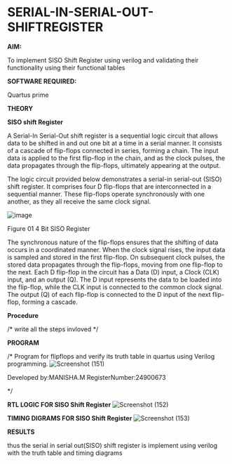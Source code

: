 # SERIAL-IN-SERIAL-OUT-SHIFTREGISTER

**AIM:**

To implement  SISO Shift Register using verilog and validating their functionality using their functional tables

**SOFTWARE REQUIRED:**

Quartus prime

**THEORY**

**SISO shift Register**

A Serial-In Serial-Out shift register is a sequential logic circuit that allows data to be shifted in and out one bit at a time in a serial manner. It consists of a cascade of flip-flops connected in series, forming a chain. The input data is applied to the first flip-flop in the chain, and as the clock pulses, the data propagates through the flip-flops, ultimately appearing at the output.

The logic circuit provided below demonstrates a serial-in serial-out (SISO) shift register. It comprises four D flip-flops that are interconnected in a sequential manner. These flip-flops operate synchronously with one another, as they all receive the same clock signal.

![image](https://github.com/naavaneetha/SERIAL-IN-SERIAL-OUT-SHIFTREGISTER/assets/154305477/e81c4072-37f9-46c6-8145-566764b74c3a)

Figure 01 4 Bit SISO Register

The synchronous nature of the flip-flops ensures that the shifting of data occurs in a coordinated manner. When the clock signal rises, the input data is sampled and stored in the first flip-flop. On subsequent clock pulses, the stored data propagates through the flip-flops, moving from one flip-flop to the next.
Each D flip-flop in the circuit has a Data (D) input, a Clock (CLK) input, and an output (Q). The D input represents the data to be loaded into the flip-flop, while the CLK input is connected to the common clock signal. The output (Q) of each flip-flop is connected to the D input of the next flip-flop, forming a cascade.

**Procedure**

/* write all the steps invloved */

**PROGRAM**

/* Program for flipflops and verify its truth table in quartus using Verilog programming.
![Screenshot (151)](https://github.com/user-attachments/assets/f1d61077-cb20-4fd3-a4e0-a42b1cf962b3)


Developed by:MANISHA.M RegisterNumber:24900673

*/

**RTL LOGIC FOR SISO Shift Register**
![Screenshot (152)](https://github.com/user-attachments/assets/0d2eee49-d054-44c9-bdb2-d753204d34a6)



**TIMING DIGRAMS FOR SISO Shift Register**
![Screenshot (153)](https://github.com/user-attachments/assets/a5437ed1-1dc0-4ef2-a76a-83506fc3ce44)



**RESULTS** 

thus the serial in serial out(SISO) shift register is implement using verilog with the truth table and timing diagrams

